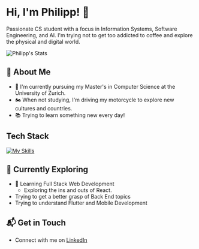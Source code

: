 
# Hi, I'm Philipp! 👋

Passionate CS student with a focus in Information Systems, Software Engineering, and AI. I'm trying not to get too addicted to coffee and explore the physical and digital world.

![Philipp's Stats](https://github-readme-stats.vercel.app/api?username=off3line&theme=vue-dark&show_icons=true&hide_border=true&count_private=true)

## 🚀 About Me

- 🔭 I'm currently pursuing my Master's in Computer Science at the University of Zurich.
- 🏍️ When not studying, I'm driving my motorcycle to explore new cultures and countries.
- 📚 Trying to learn something new every day!

## Tech Stack
[![My Skills](https://skillicons.dev/icons?i=js,flask,flutter,java,react,flutter,spring)](https://skillicons.dev)

## 🌱 Currently Exploring

- 🚀 Learning Full Stack Web Development
  - Exploring the ins and outs of React.
- Trying to get a better grasp of Back End topics
- Trying to understand Flutter and Mobile Development

## 📬 Get in Touch

- Connect with me on [LinkedIn](https://www.linkedin.com/in/philipp-yanni-682b1812b/)
